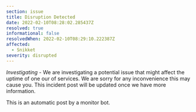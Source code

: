 ```yaml
---
section: issue
title: Disruption Detected
date: 2022-02-10T08:28:02.285437Z
resolved: true
informational: false
resolvedWhen: 2022-02-10T08:29:10.222387Z
affected:
  - Snikket
severity: disrupted
---
```

*Investigating* - We are investigating a potential issue that might affect the uptime of one our of services. We are sorry for any inconvenience this may cause you. This incident post will be updated once we have more information.

This is an automatic post by a monitor bot.
        
